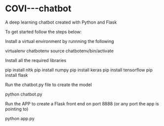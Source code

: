 # COVI---chatbot

A deep learning chatbot created with Python and Flask

To get started follow the steps below:

Install a virtual environment by runnning the following

virtualenv chatbotenv
source chatbotenv/bin/activate

Install all the required libraries

pip install nltk
pip install numpy
pip install keras
pip install tensorflow
pip install flask

Run the chatbot.py file to create the model

python chatbot.py

Run the APP to create a Flask front end on port 8888 (or any port the app is pointing to)

python app.py
